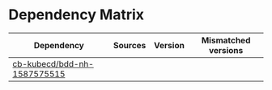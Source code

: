 # Dependency Matrix

Dependency | Sources | Version | Mismatched versions
---------- | ------- | ------- | -------------------
[cb-kubecd/bdd-nh-1587575515](https://github.com/cb-kubecd/bdd-nh-1587575515.git) |  | []() | 
